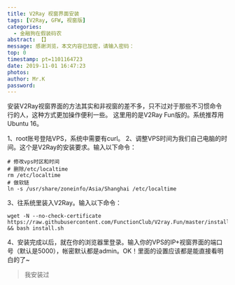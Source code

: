 ```yaml
---
title: V2Ray 视窗界面安装
tags: [V2Ray, GFW, 视窗版]
categories:
  - 金融狗在假装码农
abstract: 【】
message: 感谢浏览，本文内容已加密，请输入密码：
top: 0
timestamp: pt=1101164723
date: 2019-11-01 16:47:23
photos:
author: Mr.K
password:
---
```

安装V2Ray视窗界面的方法其实和非视窗的差不多，只不过对于那些不习惯命令行的人，这种方式更加操作便利一些。
这里用的是V2Ray Fun版的。系统推荐用Ubuntu 16。
<!--more-->
1、root账号登陆VPS，系统中需要有curl。
2、调整VPS时间为我们自己电脑的时间。这个是V2Ray的安装要求。输入以下命令：
```
# 修改vps时区和时间
# 删除/etc/localtime
rm /etc/localtime
# 做软链
ln -s /usr/share/zoneinfo/Asia/Shanghai /etc/localtime

```
3、往系统里装入V2Ray。输入以下命令：

```
wget -N --no-check-certificate https://raw.githubusercontent.com/FunctionClub/V2ray.Fun/master/install.sh && bash install.sh
```
4、安装完成以后，就在你的浏览器里登录。输入你的VPS的IP+视窗界面的端口号（默认是5000），帐密默认都是admin。OK！里面的设置应该都是能直接看明白的了~

> 我安装过